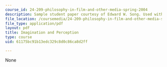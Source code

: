 ```yaml
---
course_id: 24-209-philosophy-in-film-and-other-media-spring-2004
description: Sample student paper courtesy of Edward W. Song. Used with permission.
file_location: /coursemedia/24-209-philosophy-in-film-and-other-media-spring-2004/61175bc91b13edc329c8d0c86ca8d2ff_imagination.pdf
file_type: application/pdf
layout: pdf
title: Imagination and Perception
type: course
uid: 61175bc91b13edc329c8d0c86ca8d2ff

---
```

None